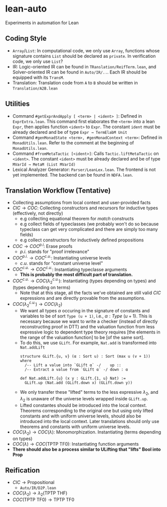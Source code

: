# lean-auto
Experiments in automation for Lean

## Coding Style
* ``Array``/``List``: In computational code, we only use ``Array``, functions whose signature contains ``List`` should be declared as ``private``. In verification code, we only use ```List```?
* IR: Logic-oriented IR can be found in ```TRanslation/ReifTerm.lean```, and Solver-oriented IR can be found in ```Auto/IR/..```. Each IR should be equipped with its ``TransM``.
* Translation: Translation code from ``A`` to ``B`` should be written in ```Translation/A2B.lean```

## Utilities
* Command ```#getExprAndApply [ <term> | <ident> ]```: Defined in ```ExprExtra.lean```. This command first elaborates the ```<term>``` into a lean ```Expr```, then applies function ```<ident>``` to ```Expr```. The constant ```ident``` must be already declared and be of type ```Expr → TermElabM Unit```
* Command ```#genMonadState <term>, #genMonadContext <term>```: Defined in ```MonadUtils.lean```. Refer to the comment at the beginning of ```MonadUtils.lean```.
* Command ```#fromMetaTactic [<ident>]```: Calls ```Tactic.liftMetaTactic``` on ```<ident>```. The constant ```<ident>``` must be already declared and be of type ```MVarId → MetaM (List MVarId)```
* Lexical Analyzer Generator: ```Parser/LeanLex.lean```. The frontend is not yet implemented. The backend can be found in ```NDFA.lean```.

## Translation Workflow (Tentative)
* Collecting assumptions from local context and user-provided facts
* $CIC \to COC$: Collecting constructors and recursors for inductive types (effectively, not directly)
  * e.g collecting equational theorem for *match* constructs
  * e.g collect fields of typeclasses (we probably won't do so because typeclass can get very complicated and there are simply too many fields)
  * e.g collect constructors for inductively defined propositions
* $COC \to COC^{p.i}$: Erase proofs
  * $p.i.$ stands for "proof irrelevance"
* $COC^{p.i.} \to COC^{c.u.}$: Instantiating universe levels
  * $c.u.$ stands for "constant universe level"
* $COC^{c.u.} \to COC^{c.u.}$: Instantiating typeclasse arguments
  * **This is probably the most difficult part of translation.**
* $COC^{c.u.} \to COC(\lambda_2^{c.u.})$: Instantiating (types depending on types) and (types depending on terms)
  * Note that at this stage, all the facts we've obtained are still valid $CIC$ expressions and are directly provable from the assumptions.
* $COC(\lambda_2^{c.u.}) \to COC(\lambda_2)$
  * We want all types $α$ occuring in the signature of constants and variables to be of sort ```Type (u + 1)```, i.e., $α : Type \ (u + 1)$. This is necessary because we want to write a checker (instead of directly reconstructing proof in DTT) and the valuation function from less expressive logic to dependent type theory requires [the elements in the range of the valuation function] to be [of the same sort].
  * To do this, we use ```GLift```. For example, ```Nat.add``` is transformed into ```Nat.addLift```
    ```lean
    structure GLift.{u, v} (α : Sort u) : Sort (max u (v + 1)) where
      /-- Lift a value into `GLift α` -/    up ::
      /-- Extract a value from `GLift α` -/ down : α

    def Nat.addLift.{u} (x y : GLift.{1, u} Nat) :=
      GLift.up (Nat.add (GLift.down x) (GLift.down y))
    ```
  * We only transfer these "lifted" terms to the less expressive $\lambda_2$, and $\lambda_2$ is unaware of the universe levels wrapped inside ```GLift.up```.
  * Lifted constantes should be introduced into the local context. Theorems corresponding to the original one but using only lifted constants and with uniform universe levels, should also be introduced into the local context. Later translations should only use theorems and constants with uniform universe levels.
* $COC(\lambda_2) \to COC(\lambda)$: Monomorphization. Instantiating (terms depending on types)
* $COC(\lambda) \to COC(\text{TPTP TF0})$: Instantiating function arguments
* **There should also be a process similar to ULifting that "lifts" Bool into Prop**

## Reification
* $CIC \to \text{Propositional}$
  * ```Auto/IR/D2P.lean```
* $COC(\lambda_2) \to \lambda_2(\text{TPTP\ THF})$
* $COC(\text{TPTP TF0}) \to \text{TPTP TF0}$